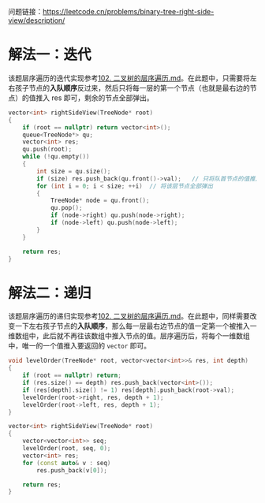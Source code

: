 问题链接：https://leetcode.cn/problems/binary-tree-right-side-view/description/

# 解法一：迭代

该题层序遍历的迭代实现参考[102. 二叉树的层序遍历.md](https://github.com/SakuraMayAi/LintCode/blob/main/Binary%20Tree/102.%20%E4%BA%8C%E5%8F%89%E6%A0%91%E7%9A%84%E5%B1%82%E5%BA%8F%E9%81%8D%E5%8E%86.md)。在此题中，只需要将左右孩子节点的**入队顺序**反过来，然后只将每一层的第一个节点（也就是最右边的节点）的值推入 res 即可，剩余的节点全部弹出。

```cpp
vector<int> rightSideView(TreeNode* root)
{
    if (root == nullptr) return vector<int>();
    queue<TreeNode*> qu;
    vector<int> res;
    qu.push(root);
    while (!qu.empty())
    {
        int size = qu.size();
        if (size) res.push_back(qu.front()->val);   // 只将队首节点的值推入 res
        for (int i = 0; i < size; ++i)  // 将该层节点全部弹出
        {
            TreeNode* node = qu.front();
            qu.pop();
            if (node->right) qu.push(node->right);
            if (node->left) qu.push(node->left);
        }
    }

    return res;
}
```

# 解法二：递归

该题层序遍历的递归实现参考[102. 二叉树的层序遍历.md](https://github.com/SakuraMayAi/LintCode/blob/main/Binary%20Tree/102.%20%E4%BA%8C%E5%8F%89%E6%A0%91%E7%9A%84%E5%B1%82%E5%BA%8F%E9%81%8D%E5%8E%86.md)。在此题中，同样需要改变一下左右孩子节点的**入队顺序**，那么每一层最右边节点的值一定第一个被推入一维数组中，此后就不再往该数组中推入节点的值。层序遍历后，将每个一维数组中，唯一的一个值推入要返回的 `vector` 即可。

```cpp
void levelOrder(TreeNode* root, vector<vector<int>>& res, int depth)
{
    if (root == nullptr) return;
    if (res.size() == depth) res.push_back(vector<int>());
    if (res[depth].size() != 1) res[depth].push_back(root->val);
    levelOrder(root->right, res, depth + 1);
    levelOrder(root->left, res, depth + 1);
}

vector<int> rightSideView(TreeNode* root)
{
    vector<vector<int>> seq;
    levelOrder(root, seq, 0);
    vector<int> res;
    for (const auto& v : seq)
        res.push_back(v[0]);

    return res;
}
```
